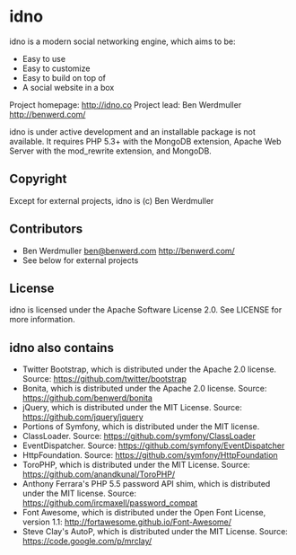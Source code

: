 idno
====
idno is a modern social networking engine, which aims to be:

* Easy to use
* Easy to customize
* Easy to build on top of
* A social website in a box

Project homepage: <http://idno.co>
Project lead: Ben Werdmuller <http://benwerd.com/>

idno is under active development and an installable package is not available. It requires PHP 5.3+ with the MongoDB extension, Apache Web Server with the mod_rewrite extension, and MongoDB.

Copyright
---------
Except for external projects, idno is (c) Ben Werdmuller

Contributors
------------
* Ben Werdmuller <ben@benwerd.com> <http://benwerd.com/>
* See below for external projects

License
-------
idno is licensed under the Apache Software License 2.0. See LICENSE for more information.

idno also contains
------------------
* Twitter Bootstrap, which is distributed under the Apache 2.0 license. Source: https://github.com/twitter/bootstrap
* Bonita, which is distributed under the Apache 2.0 license. Source: https://github.com/benwerd/bonita
* jQuery, which is distributed under the MIT License. Source: https://github.com/jquery/jquery
* Portions of Symfony, which is distributed under the MIT license.
 * ClassLoader. Source: https://github.com/symfony/ClassLoader
 * EventDispatcher. Source: https://github.com/symfony/EventDispatcher
 * HttpFoundation. Source: https://github.com/symfony/HttpFoundation
* ToroPHP, which is distributed under the MIT License. Source: https://github.com/anandkunal/ToroPHP/
* Anthony Ferrara's PHP 5.5 password API shim, which is distributed under the MIT license. Source: https://github.com/ircmaxell/password_compat
* Font Awesome, which is distributed under the Open Font License, version 1.1: http://fortawesome.github.io/Font-Awesome/
* Steve Clay's AutoP, which is distributed under the MIT License. Source: https://code.google.com/p/mrclay/

